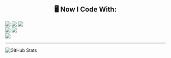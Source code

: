 
<h2 align="center">🖥️ Now I Code With:</h2>
<p>
    <img src="https://img.shields.io/badge/JavaScript-323330?style=for-the-badge&logo=javascript&logoColor=F7DF1E"/> 
    <img src="https://img.shields.io/badge/React-20232A?style=for-the-badge&logo=react&logoColor=61DAFB"/> 
    <img src="https://img.shields.io/badge/Vue.js-35495E?style=for-the-badge&logo=vuedotjs&logoColor=4FC08"/><br>
    <img src="https://img.shields.io/badge/PHP-777BB4?style=for-the-badge&logo=php&logoColor=white"/>
    <img src="https://img.shields.io/badge/Laravel-FF2D20?style=for-the-badge&logo=laravel&logoColor=white"/><br>
    <img src="https://img.shields.io/badge/Python-FFD43B?style=for-the-badge&logo=python&logoColor=blue"/>
</p>

___  
<img align="center" alt="GitHub Stats" src="https://github-readme-stats.vercel.app/api?username=weihong19971222&show_icons=true&theme=discord_old_blurple" />

